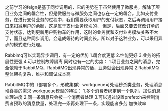 之前学习的feign是基于同步调用的，它的劣势在于虽然使用了微服务，解除了项目业务之间的耦合性，但是微服务与微服务之间也存在一定的耦合。比如支付业务，在进行支付业务的过程中，我们需要获取用户的支付状态，之后再调用用户接口来扣减用户的余额，这是属于支付业务模块的，
但是，后面又要去修改订单的支付状态，达到更新用户购物车的作用，这时的业务就和支付业务模块关系不大了，而且这种同步调用，会造成等待的时间变长。所以对于这种业务，可以采用异步的模式进行处理。

Rabbimq可以实现异步调用，有一定的优势
1.耦合度更低
2.性能更好
3.业务的拓展性更强
4.可以控制故障隔离
同时也有一定的劣势：
1.项目业务之间的消息，完全依赖于RabbitMQ，RabbitMQ出现异常的话，业务就会出现异常
2.RabbitMQ整体架构复杂，维护和调试成本高

RabbitMQ中的（部署多个，形成集群）workqueue可处理秒杀类业务，处理消息堆叠类的需求
workqueue模型的特征：
1.多个消费者绑定到一个队列，加快消息处理进度
2.同一条消息只会被一个消费者处理
3.可以通过设置prefetch来控制消费者预取的消息数量，处理完一条再处理下一条，实现能者多劳
加快效率